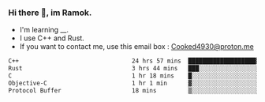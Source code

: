 ### Hi there 👋, im Ramok.

- I'm learning __.
- I use C++ and Rust.
- If you want to contact me, use this email box : Cooked4930@proton.me

<!--START_SECTION:waka-->

```txt
C++                                24 hrs 57 mins  ███████████████████▓░░░░░   78.58 %
Rust                               3 hrs 44 mins   ███░░░░░░░░░░░░░░░░░░░░░░   11.80 %
C                                  1 hr 18 mins    █░░░░░░░░░░░░░░░░░░░░░░░░   04.13 %
Objective-C                        1 hr 1 min      ▓░░░░░░░░░░░░░░░░░░░░░░░░   03.22 %
Protocol Buffer                    18 mins         ▒░░░░░░░░░░░░░░░░░░░░░░░░   00.95 %
```

<!--END_SECTION:waka-->
